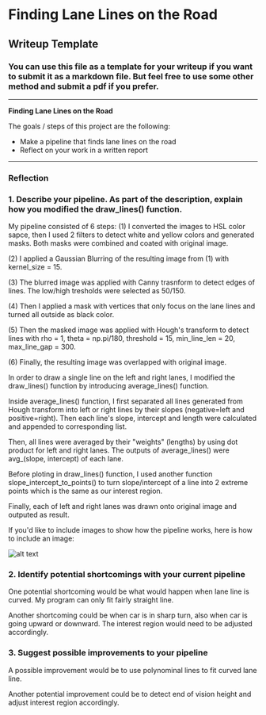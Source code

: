 # **Finding Lane Lines on the Road** 

## Writeup Template

### You can use this file as a template for your writeup if you want to submit it as a markdown file. But feel free to use some other method and submit a pdf if you prefer.

---

**Finding Lane Lines on the Road**

The goals / steps of this project are the following:
* Make a pipeline that finds lane lines on the road
* Reflect on your work in a written report


[//]: # (Image References)

[image1]: ./examples/grayscale.jpg "Grayscale"

---

### Reflection

### 1. Describe your pipeline. As part of the description, explain how you modified the draw_lines() function.

My pipeline consisted of 6 steps:
(1) I converted the images to HSL color sapce, then I used 2 filters to detect white and yellow colors and generated masks.
Both masks were combined and coated with original image.

(2) I applied a Gaussian Blurring of the resulting image from (1) with kernel_size = 15.

(3) The blurred image was applied with Canny trasnform to detect edges of lines. The low/high tresholds were selected as 50/150.

(4) Then I applied a mask with vertices that only focus on the lane lines and turned all outside as black color.

(5) Then the masked image was applied with Hough's transform to detect lines with rho = 1, theta = np.pi/180, threshold = 15, min_line_len = 20, max_line_gap = 300.

(6) Finally, the resulting image was overlapped with original image.

In order to draw a single line on the left and right lanes, I modified the draw_lines() function by introducing average_lines() function.

Inside average_lines() function, I first separated all lines generated from Hough transform into left or right lines by their slopes (negative=left and positive=right). Then each line's slope, intercept and length were calculated and appended to corresponding list.

Then, all lines were averaged by their "weights" (lengths) by using dot product for left and right lanes. The outputs of average_lines() were avg_(slope, intercept) of each lane.

Before ploting in draw_lines() function, I used another function slope_intercept_to_points() to turn slope/intercept of a line into 2 extreme points which is the same as our interest region. 

Finally, each of left and right lanes was drawn onto original image and outputed as result.

If you'd like to include images to show how the pipeline works, here is how to include an image: 

![alt text][image1]


### 2. Identify potential shortcomings with your current pipeline


One potential shortcoming would be what would happen when lane line is curved. My program can only fit fairly straight line. 

Another shortcoming could be when car is in sharp turn, also when car is going upward or downward. The interest region would need to be adjusted accordingly.


### 3. Suggest possible improvements to your pipeline

A possible improvement would be to use polynominal lines to fit curved lane line.

Another potential improvement could be to detect end of vision height and adjust interest region accordingly.
